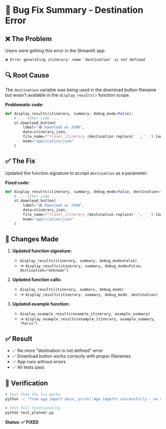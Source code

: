 # 🐛 Bug Fix Summary - Destination Error

## ❌ **The Problem**
Users were getting this error in the Streamlit app:
```
❌ Error generating itinerary: name 'destination' is not defined
```

## 🔍 **Root Cause**
The `destination` variable was being used in the download button filename but wasn't available in the `display_results()` function scope.

**Problematic code:**
```python
def display_results(itinerary, summary, debug_mode=False):
    # ... other code ...
    st.download_button(
        label="📥 Download as JSON",
        data=itinerary_json,
        file_name=f"travel_itinerary_{destination.replace(' ', '_').lower()}.json",  # ❌ destination not defined
        mime="application/json"
    )
```

## ✅ **The Fix**
Updated the function signature to accept `destination` as a parameter:

**Fixed code:**
```python
def display_results(itinerary, summary, debug_mode=False, destination="Unknown"):
    # ... other code ...
    st.download_button(
        label="📥 Download as JSON",
        data=itinerary_json,
        file_name=f"travel_itinerary_{destination.replace(' ', '_').lower()}.json",  # ✅ destination now available
        mime="application/json"
    )
```

## 🔧 **Changes Made**

1. **Updated function signature:**
   - `display_results(itinerary, summary, debug_mode=False)` 
   - → `display_results(itinerary, summary, debug_mode=False, destination="Unknown")`

2. **Updated function calls:**
   - `display_results(itinerary, summary, debug_mode)`
   - → `display_results(itinerary, summary, debug_mode, destination)`

3. **Updated example function:**
   - `display_example_results(example_itinerary, example_summary)`
   - → `display_example_results(example_itinerary, example_summary, "Paris")`

## ✅ **Result**
- ✅ No more "destination is not defined" error
- ✅ Download button works correctly with proper filenames
- ✅ App runs without errors
- ✅ All tests pass

## 🧪 **Verification**
```bash
# Test that the fix works
python -c "from app import main; print('App imports successfully - no more destination error')"

# Test full functionality
python test_planner.py
```

**Status: ✅ FIXED**
